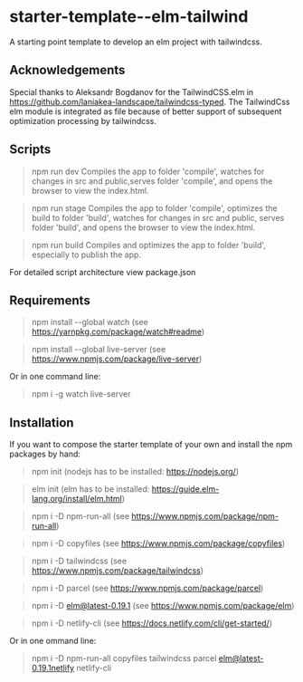 # starter-template--elm-tailwind

A starting point template to develop an elm project with tailwindcss.



## Acknowledgements

Special thanks to Aleksandr Bogdanov for the TailwindCSS.elm in https://github.com/laniakea-landscape/tailwindcss-typed.
The TailwindCss elm module is integrated as file because of better support of subsequent optimization processing by tailwindcss.



## Scripts

> npm run dev
Compiles the app to folder 'compile', watches for changes in src and public,serves folder 'compile', and opens the browser to view the index.html.

> npm run stage
Compiles the app to folder 'compile', optimizes the build to folder 'build', watches for changes in src and public, serves folder 'build', and opens the browser to view the index.html.

> npm run build
Compiles and optimizes the app to folder 'build', especially to publish the app.


For detailed script architecture view package.json



## Requirements

> npm install --global watch
(see https://yarnpkg.com/package/watch#readme)

> npm install --global live-server
(see https://www.npmjs.com/package/live-server)



Or in one command line:
> npm i -g watch live-server



## Installation

If you want to compose the starter template of your own and install the npm packages by hand:

> npm init
(nodejs has to be installed: https://nodejs.org/)

> elm init
(elm has to be installed: https://guide.elm-lang.org/install/elm.html) 


> npm i -D npm-run-all
(see https://www.npmjs.com/package/npm-run-all)

> npm i -D copyfiles
(see https://www.npmjs.com/package/copyfiles)

> npm i -D tailwindcss
(see https://www.npmjs.com/package/tailwindcss)

> npm i -D parcel
(see https://www.npmjs.com/package/parcel)

> npm i -D elm@latest-0.19.1
(see https://www.npmjs.com/package/elm)

> npm i -D netlify-cli
(see https://docs.netlify.com/cli/get-started/)



Or in one ommand line:
> npm i -D npm-run-all copyfiles tailwindcss parcel elm@latest-0.19.1netlify  netlify-cli
